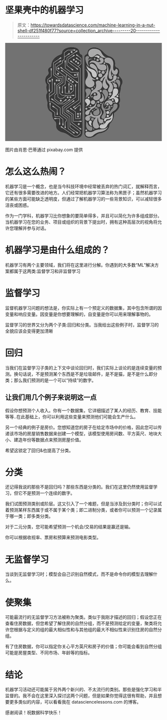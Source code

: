 # 坚果壳中的机器学习

> 原文：<https://towardsdatascience.com/machine-learning-in-a-nut-shell-df251f480f77?source=collection_archive---------20----------------------->

![](img/8bfc572df5e4802e11c322958433723a.png)

图片由肖恩·巴蒂通过 pixabay.com 提供

# 怎么这么热闹？

机器学习是一个概念，也是当今科技环境中经常被丢弃的热门词汇，就解释而言，它还有很多需要改进的地方。人们经常把机器学习算法称为黑匣子；虽然机器学习的某些方面可能缺乏透明度，但通过了解机器学习的一些背景知识，可以减轻很多沮丧或困惑。

作为一门学科，机器学习比你想象的要简单得多，并且可以简化为许多组成部分。当机器学习在您的业务、项目或组织的背景下提出时，拥有这种高层次的视角将允许您理解并参与对话。

# 机器学习是由什么组成的？

机器学习有两个主要领域，我们将在这里进行分解。你遇到的大多数“ML”解决方案都属于这两类:监督学习和非监督学习

# 监督学习

监督机器学习问题的想法是，你实际上有一个预定义的数据集，其中包含所谓的因变量和响应变量。因变量是你想要理解的，自变量是你可以用来理解事物的。

监督学习的世界又分为两个子类:回归和分类。当我给出这些例子时，监督学习的全貌应该会变得更加清晰

# 回归

当我们在监督学习子类的上下文中谈论回归时，我们实际上谈论的是连续变量的预测。换句话说，不是预测某个东西是不是垃圾邮件，是不是猫，是不是什么即分类；那么我们预测的是一个可以“持续”的数字。

## 让我们用几个例子来说明这一点

假设你想预测个人收入。你有一个数据集，它详细描述了某人的经历、教育、技能等等..在此基础上，你可以利用这些变量来预测他们可能会生产什么。

另一个经典的例子是房价。您想知道您的房子在给定市场中的价格，因此您可以传递该市场的房屋销售数据来创建一个模型，该模型使用房间数、平方英尺、地块大小、建造年份等数据点来预测房屋价值。

希望这锁定了回归&也提高了分类。

# 分类

还记得我说的那些不是回归吗？那些东西是分类的。我们在这里仍然使用监督学习，但它不是预测一个连续的数字。

我们试图预测类别或阶层。这又引入了一个难题，但是当涉及到分类时；你可以试着预测某样东西属于或不属于某个类；即二进制分类，或者你可以预测一个记录属于哪一类；即多类分类。

对于二元分类，您可能希望预测一个机会/交易的结果是赢还是输。

你可以根据收视率、票房和预算来预测电影类型。

# 无监督学习

当谈到无监督学习时；模型会自己识别自然模式，而不是命令你的模型去理解什么。

# 使聚集

可能最流行的无监督学习方法被称为聚类。类似于我刚才描述的回归；假设您正在查看住房数据，但您希望了解住房的自然分组，而不是预测给定的变量，聚类将允许您根据与定义的组的最大相似性和与其他组的最大不相似性来识别住房的自然分组。

有了住房数据，你可以指定你关心平方英尺和房子的价值；你可能会看到自然分组可能是房屋类型、不同市场、年龄等的指标。

# 结论

机器学习活动还可能属于另外两个新兴的、不太流行的类别。那些是强化学习和半监督的。我不会在这里深入探讨这两个问题，但是如果你觉得这很有帮助，并且想要更多类似的内容，可以看看我在 datasciencelessons.com 的博客。

感谢阅读！祝数据科学快乐！